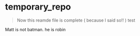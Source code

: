 # temporary_repo

> Now this reamde file is complete ( because I said so!! ) test



Matt is not batman. he is robin
